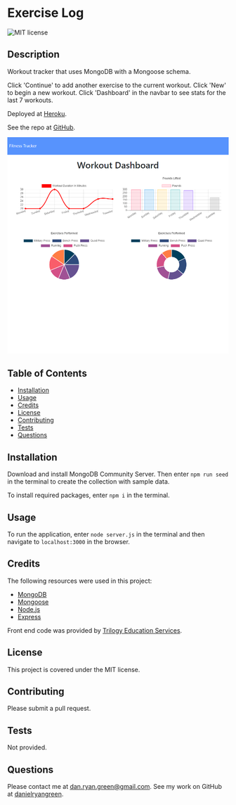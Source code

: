 # Exercise Log
  ![MIT license](https://img.shields.io/badge/license-MIT-green)
  ## Description
  Workout tracker that uses MongoDB with a Mongoose schema.

  Click 'Continue' to add another exercise to the current workout. Click 'New' to begin a new workout. Click 'Dashboard' in the navbar to see stats for the last 7 workouts.

  Deployed at [Heroku](https://powerful-fjord-27507.herokuapp.com/).

  See the repo at [GitHub](https://github.com/danielryangreen/exercise-log).

  ![sample webpage](assets/ExerciseLog.png)
  ## Table of Contents
  * [Installation](#installation)
  * [Usage](#usage)
  * [Credits](#credits)
  * [License](#license)
  * [Contributing](#contributing)
  * [Tests](#tests)
  * [Questions](#questions)
  ## Installation
  Download and install MongoDB Community Server. Then enter `npm run seed` in the terminal to create the collection with sample data.
  
  To install required packages, enter `npm i` in the terminal.
  ## Usage
  To run the application, enter `node server.js` in the terminal and then navigate to `localhost:3000` in the browser.

  ## Credits
  The following resources were used in this project:

  - [MongoDB](https://www.mongodb.com/2)
  - [Mongoose](https://mongoosejs.com/)
  - [Node.js](https://nodejs.org/en/)
  - [Express](https://expressjs.com/)

  Front end code was provided by [Trilogy Education Services](https://trilogyed.com/).
  ## License
  This project is covered under the MIT license.
  ## Contributing
  Please submit a pull request.
  ## Tests
  Not provided.
  ## Questions
  Please contact me at dan.ryan.green@gmail.com. See my work on GitHub at [danielryangreen](https://github.com/danielryangreen/).